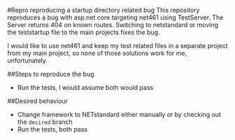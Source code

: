 #Repro reproducing a startup directory related bug
This repository reproduces a bug with asp.net core targeting net461 using TestServer. The Server returns 404 on known routes. Switching to netstandard or moving the teststartup file to the main projects fixes the bug.

I would like to use net461 and keep my test related files in a separate project from my main project, so none of those solutions work for me, unfortunately.

##Steps to reproduce the bug
- Run the tests, I would assume both would pass

##Desired behaviour
- Change framework to NETstandard either manually or by checking out the `desired` branch
- Run the tests, both pass